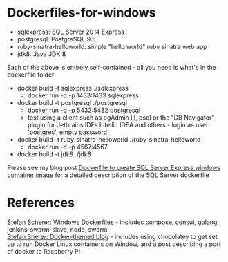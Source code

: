 # Dockerfiles-for-windows

* sqlexpress: SQL Server 2014 Express
* postgresql: PostgreSQL 9.5
* ruby-sinatra-helloworld: simple "hello world" ruby sinatra web app
* jdk8: Java JDK 8

Each of the above is entirely self-contained - all you need is what's in the dockerfile folder:
* docker build -t sqlexpress ./sqlexpress
  * docker run -d -p 1433:1433 sqlexpress
* docker build -t postgresql ./postgresql
  * docker run -d -p 5432:5432 postgresql
  * test using a client such as pgAdmin III, psql or the "DB Navigator" plugin for Jetbrains IDEs IntelliJ IDEA and others - login as user 'postgres', empty password
* docker build -t ruby-sinatra-helloworld ./ruby-sinatra-helloworld
  * docker run -d -p 4567:4567
* docker build -t jdk8 ./jdk8

Please see my blog post [Dockerfile to create SQL Server Express windows container image](http://26thcentury.com/2016/01/03/dockerfile-to-create-sql-server-express-windows-container-image/) for a detailed description of the SQL Server dockerfile

# References
[Stefan Scherer: Windows Dockerfiles](https://github.com/StefanScherer/dockerfiles-windows) - includes compose, consul, golang, jenkins-swarm-slave, node, swarm  
[Stefan Sherer: Docker-themed blog](https://stefanscherer.github.io/) - includes using chocolatey to get set up to run Docker Linux containers on Window, and a post describing a port of docker to Raspberry Pi